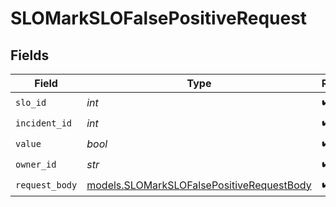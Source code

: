# SLOMarkSLOFalsePositiveRequest


## Fields

| Field                                                                                        | Type                                                                                         | Required                                                                                     | Description                                                                                  |
| -------------------------------------------------------------------------------------------- | -------------------------------------------------------------------------------------------- | -------------------------------------------------------------------------------------------- | -------------------------------------------------------------------------------------------- |
| `slo_id`                                                                                     | *int*                                                                                        | :heavy_check_mark:                                                                           | N/A                                                                                          |
| `incident_id`                                                                                | *int*                                                                                        | :heavy_check_mark:                                                                           | N/A                                                                                          |
| `value`                                                                                      | *bool*                                                                                       | :heavy_check_mark:                                                                           | N/A                                                                                          |
| `owner_id`                                                                                   | *str*                                                                                        | :heavy_check_mark:                                                                           | N/A                                                                                          |
| `request_body`                                                                               | [models.SLOMarkSLOFalsePositiveRequestBody](../models/slomarkslofalsepositiverequestbody.md) | :heavy_check_mark:                                                                           | N/A                                                                                          |